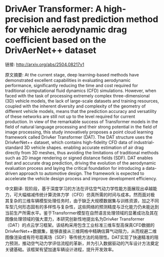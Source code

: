 # DrivAer Transformer: A high-precision and fast prediction method for vehicle aerodynamic drag coefficient based on the DrivAerNet++ dataset

链接: http://arxiv.org/abs/2504.08217v1

原文摘要:
At the current stage, deep learning-based methods have demonstrated excellent
capabilities in evaluating aerodynamic performance, significantly reducing the
time and cost required for traditional computational fluid dynamics (CFD)
simulations. However, when faced with the task of processing extremely complex
three-dimensional (3D) vehicle models, the lack of large-scale datasets and
training resources, coupled with the inherent diversity and complexity of the
geometry of different vehicle models, means that the prediction accuracy and
versatility of these networks are still not up to the level required for
current production. In view of the remarkable success of Transformer models in
the field of natural language processing and their strong potential in the
field of image processing, this study innovatively proposes a point cloud
learning framework called DrivAer Transformer (DAT). The DAT structure uses the
DrivAerNet++ dataset, which contains high-fidelity CFD data of
industrial-standard 3D vehicle shapes. enabling accurate estimation of air drag
directly from 3D meshes, thus avoiding the limitations of traditional methods
such as 2D image rendering or signed distance fields (SDF). DAT enables fast
and accurate drag prediction, driving the evolution of the aerodynamic
evaluation process and laying the critical foundation for introducing a
data-driven approach to automotive design. The framework is expected to
accelerate the vehicle design process and improve development efficiency.

中文翻译:
现阶段，基于深度学习的方法在评估空气动力学性能方面展现出卓越能力，可大幅缩减传统计算流体力学（CFD）仿真所需的时间与成本。然而面对极其复杂的三维车辆模型处理任务时，由于缺乏大规模数据集与训练资源，加之不同车型几何形态固有的多样性与复杂性，这些网络的预测精度与泛化能力仍未能达到当前生产所需水平。鉴于Transformer模型在自然语言处理领域的显著成功及其在图像处理领域的强大潜力，本研究创新性地提出名为DrivAer Transformer（DAT）的点云学习框架。该结构采用包含工业标准三维车型高保真CFD数据的DrivAerNet++数据集，能够直接从三维网格中精确估算气动阻力，从而规避二维图像渲染或有符号距离场（SDF）等传统方法的局限性。DAT实现了快速精准的阻力预测，推动空气动力学评估流程的革新，并为引入数据驱动的汽车设计方法奠定关键基础。该框架有望加速车辆设计进程，提升开发效率。
